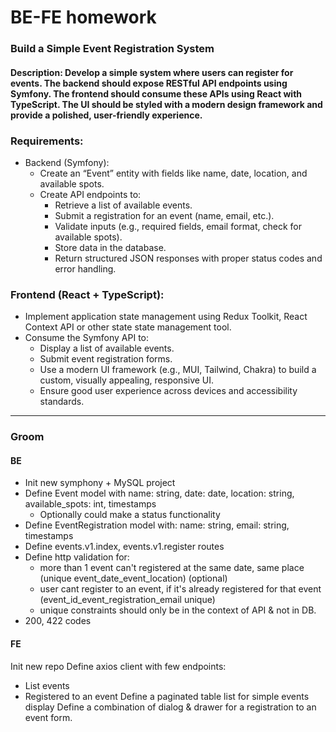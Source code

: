 # BE-FE homework

### Build a Simple Event Registration System

#### Description: Develop a simple system where users can register for events. The backend should expose RESTful API endpoints using Symfony. The frontend should consume these APIs using React with TypeScript. The UI should be styled with a modern design framework and provide a polished, user-friendly experience.

### Requirements:
- Backend (Symfony):
    - Create an “Event” entity with fields like name, date, location, and available spots.
    - Create API endpoints to:
        - Retrieve a list of available events.
        - Submit a registration for an event (name, email, etc.).
        - Validate inputs (e.g., required fields, email format, check for available spots).
        - Store data in the database.
        - Return structured JSON responses with proper status codes and error handling.

### Frontend (React + TypeScript):
- Implement application state management using Redux Toolkit, React Context API or other state state management tool.
- Consume the Symfony API to:
  - Display a list of available events.
  - Submit event registration forms.
  - Use a modern UI framework (e.g., MUI, Tailwind, Chakra) to build a custom, visually appealing, responsive UI.
  - Ensure good user experience across devices and accessibility standards.

---

### Groom

#### BE

- Init new symphony + MySQL project
- Define Event model with name: string, date: date, location: string, available_spots: int, timestamps
    - Optionally could make a status functionality
- Define EventRegistration model with: name: string, email: string, timestamps
- Define events.v1.index, events.v1.register routes
- Define http validation for:
    - more than 1 event can't registered at the same date, same place (unique event_date_event_location) (optional)
    - user cant register to an event, if it's already registered for that event (event_id_event_registration_email unique)
    - unique constraints should only be in the context of API & not in DB.
- 200, 422 codes

#### FE

Init new repo
Define axios client with few endpoints:
- List events
- Registered to an event
  Define a paginated table list for simple events display
  Define a combination of dialog & drawer for a registration to an event form.
